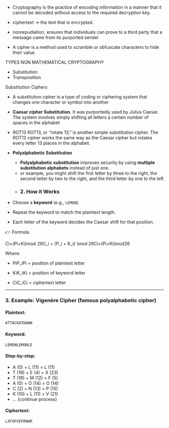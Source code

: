 
- Cryptography is the practice of encoding information in a manner that it cannot be decoded without access to the required decryption key.
- ciphertext ->  the text that is  encrypted.


- nonrepudiation, ensures that individuals can prove to a third party that a message came from its purported sender
- A cipher is a method used to scramble or obfuscate characters to hide their value.



TYPES NON MATHEMATICAL CRYPTOGRAPHY
- Substitution 
- Transposition 


Substitution Ciphers

- A substitution cipher is a type of coding or ciphering system that changes one character or symbol into another
- **Caesar cipher Substitution**. It was purportedly used by Julius Caesar. The system involves simply shifting all letters a certain number of spaces in the alphabet
- ROT13
	ROT13, or “rotate 13,” is another simple substitution cipher. The ROT13 cipher works the same way as the Caesar cipher but rotates every letter 13 places in the alphabet. 
-  **Polyalphabetic Substitution**
	- **Polyalphabetic substitution** improves security by using **multiple substitution alphabets** instead of just one.
	-  or example, you might shift the first letter by three to the right, the second letter by two to the right, and the third letter by one to the left
	- ### **2. How it Works**

- Choose a **keyword** (e.g., `LEMON`).
    
- Repeat the keyword to match the plaintext length.
    
- Each letter of the keyword decides the Caesar shift for that position.
    

👉 Formula:

Ci=(Pi+Ki)mod  26C_i = (P_i + K_i) \mod 26Ci​=(Pi​+Ki​)mod26

Where:

- PiP_iPi​ = position of plaintext letter
    
- KiK_iKi​ = position of keyword letter
    
- CiC_iCi​ = ciphertext letter
    

---

### **3. Example: Vigenère Cipher** (famous polyalphabetic cipher)

#### Plaintext:
`ATTACKATDAWN`
#### Keyword:
`LEMONLEMONLE`
#### Step-by-step:
- A (0) + L (11) = L (11)
- T (19) + E (4) = X (23)
- T (19) + M (12) = F (5)
- A (0) + O (14) = O (14)
- C (2) + N (13) = P (15)
- K (10) + L (11) = V (21)
- ... (continue process)
#### Ciphertext:
`LXFOPVEFRNHR`



